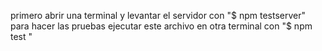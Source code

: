 primero abrir una terminal y levantar el servidor con "$ npm testserver"
para hacer las pruebas ejecutar este archivo en otra terminal con "$  npm test "

